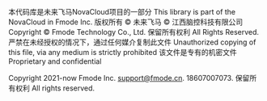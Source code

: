本代码库是未来飞马NovaCloud项目的一部分 This library is part of the NovaCloud in Fmode Inc.
版权所有 © 未来飞马 © 江西脑控科技有限公司 Copyright © Fmode Technology Co., Ltd.
保留所有权利 All Rights Reserved.
严禁在未经授权的情况下，通过任何媒介复制此文件 Unauthorized copying of this file, via any medium is strictly prohibited
该文件是专有的机密文件 Proprietary and confidential

Copyright 2021-now Fmode Inc. support@fmode.cn. 18607007073.
保留所有权利 All rights reserved.